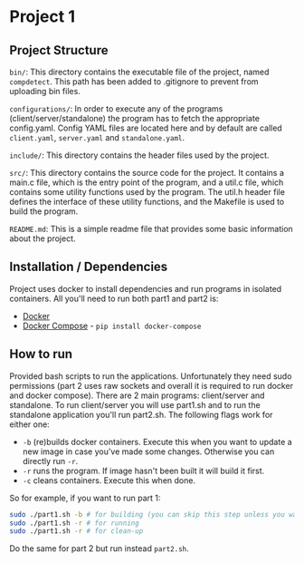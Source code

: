 # Project 1 

## Project Structure 
`bin/`: This directory contains the executable file of the project, named `compdetect`. This path has been added to .gitignore to prevent from uploading bin files.

`configurations/`: In order to execute any of the programs (client/server/standalone) the program has to fetch the appropriate config.yaml. Config YAML files are located here and by default are called `client.yaml`, `server.yaml` and `standalone.yaml`.

`include/`: This directory contains the header files used by the project.

`src/`: This directory contains the source code for the project. It contains a main.c file, which is the entry point of the program, and a util.c file, which contains some utility functions used by the program. The util.h header file defines the interface of these utility functions, and the Makefile is used to build the program.

`README.md`: This is a simple readme file that provides some basic information about the project.

## Installation / Dependencies
Project uses docker to install dependencies and run programs in isolated containers. All you'll need to run both part1 and part2 is:
- [Docker](https://docs.docker.com/engine/install/)
- [Docker Compose](https://pypi.org/project/docker-compose/) - `pip install docker-compose`


## How to run 
Provided bash scripts to run the applications. Unfortunately they need sudo permissions (part 2 uses raw sockets and overall it is required to run docker and docker compose). There are 2 main programs: client/server and standalone. To run client/server you will use part1.sh and to run the standalone application you'll run part2.sh. The following flags work for either one:
- `-b` (re)builds docker containers. Execute this when you want to update a new image in case you've made some changes. Otherwise you can directly run `-r`.
- `-r` runs the program. If image hasn't been built it will build it first.
- `-c` cleans containers. Execute this when done.

So for example, if you want to run part 1:
```bash
sudo ./part1.sh -b # for building (you can skip this step unless you want to force new build)
sudo ./part1.sh -r # for running
sudo ./part1.sh -r # for clean-up
```

Do the same for part 2 but run instead `part2.sh`.

